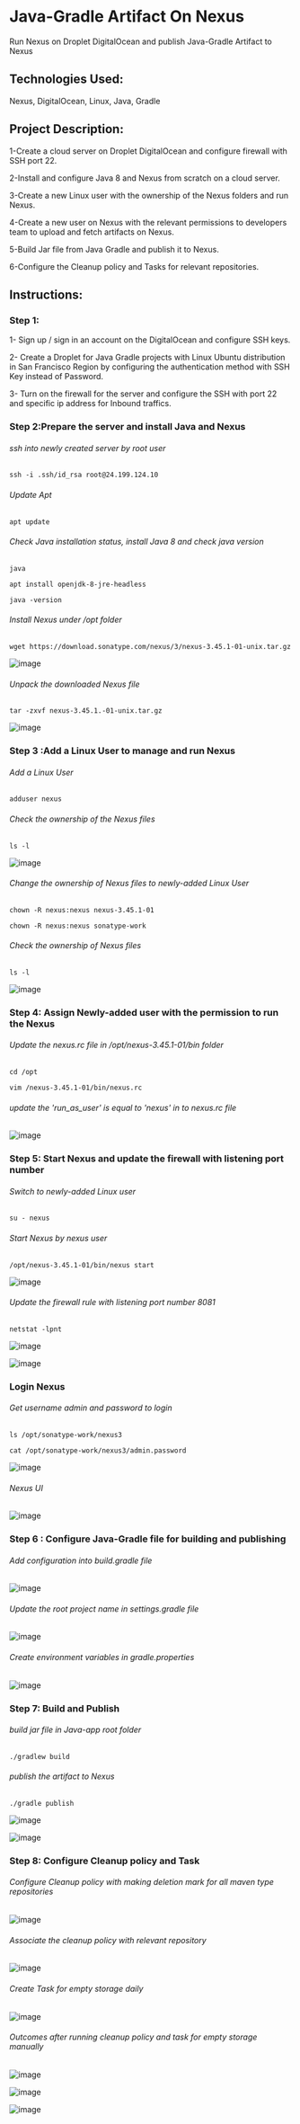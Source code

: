 # Java-Gradle Artifact On Nexus
Run Nexus on Droplet DigitalOcean and publish Java-Gradle Artifact to Nexus

## Technologies Used:
Nexus, DigitalOcean, Linux, Java, Gradle

## Project Description:
1-Create a cloud server on Droplet DigitalOcean and configure firewall with SSH port 22.

2-Install and configure Java 8 and Nexus from scratch on a cloud server.

3-Create a new Linux user with the ownership of the Nexus folders and run Nexus.

4-Create a new user on Nexus with the relevant permissions to developers team to upload and fetch artifacts on Nexus.

5-Build Jar file from Java Gradle and publish it to Nexus.

6-Configure the Cleanup policy and Tasks for relevant repositories.

## Instructions: 

### Step 1:

1- Sign up / sign in an account on the DigitalOcean and configure SSH keys.

2- Create a Droplet for Java Gradle projects with Linux Ubuntu distribution in San Francisco Region by configuring the authentication method with SSH Key instead of Password.

3- Turn on the firewall for the server and configure the SSH with port 22 and specific ip address for Inbound traffics.

### Step 2:Prepare the server and install Java and Nexus

###### ssh into newly created server by root user
```
ssh -i .ssh/id_rsa root@24.199.124.10
```
###### Update Apt
```
apt update
```
###### Check Java installation status, install Java 8 and check java version
```
java
```
```
apt install openjdk-8-jre-headless
```
```
java -version
```
###### Install Nexus under /opt folder
```
wget https://download.sonatype.com/nexus/3/nexus-3.45.1-01-unix.tar.gz
```
![image](https://github.com/GLC-coder/DevOps-Artifact-Java-Gradle-Nexus-DigitalOcean/blob/master/image/Screenshot%202023-01-27%20at%204.28.04%20pm.png)
###### Unpack the downloaded Nexus file
```
tar -zxvf nexus-3.45.1.-01-unix.tar.gz
```
![image](https://github.com/GLC-coder/DevOps-Artifact-Java-Gradle-Nexus-DigitalOcean/blob/master/image/Screenshot%202023-01-27%20at%204.30.54%20pm.png)

### Step 3 :Add a Linux User to manage and run Nexus
###### Add a Linux User
```
adduser nexus
```
###### Check the ownership of the Nexus files
```
ls -l
```
![image](https://github.com/GLC-coder/DevOps-Artifact-Java-Gradle-Nexus-DigitalOcean/blob/master/image/Screenshot%202023-01-27%20at%204.32.53%20pm.png)
###### Change the ownership of Nexus files to newly-added Linux User
```
chown -R nexus:nexus nexus-3.45.1-01 
```
```
chown -R nexus:nexus sonatype-work
```
###### Check the ownership of Nexus files
```
ls -l
```
![image](https://github.com/GLC-coder/DevOps-Artifact-Java-Gradle-Nexus-DigitalOcean/blob/master/image/Screenshot%202023-01-27%20at%204.38.31%20pm.png)
### Step 4: Assign Newly-added user with the permission to run the Nexus
###### Update the nexus.rc file in /opt/nexus-3.45.1-01/bin folder
```
cd /opt
```
```
vim /nexus-3.45.1-01/bin/nexus.rc
```
###### update the 'run_as_user' is equal to 'nexus' in to nexus.rc file
![image](https://github.com/GLC-coder/DevOps-Artifact-Java-Gradle-Nexus-DigitalOcean/blob/master/image/Screenshot%202023-01-27%20at%204.43.43%20pm.png)
### Step 5: Start Nexus and update the firewall with listening port number
###### Switch to newly-added Linux user
```
su - nexus
```
###### Start Nexus by nexus user
```
/opt/nexus-3.45.1-01/bin/nexus start
```
![image](https://github.com/GLC-coder/DevOps-Artifact-Java-Gradle-Nexus-DigitalOcean/blob/master/image/Screenshot%202023-01-27%20at%204.48.18%20pm.png)
###### Update the firewall rule with listening port number 8081
```
netstat -lpnt
```
![image](https://github.com/GLC-coder/DevOps-Artifact-Java-Gradle-Nexus-DigitalOcean/blob/master/image/Screenshot%202023-01-27%20at%204.52.30%20pm.png)

![image](https://github.com/GLC-coder/DevOps-Artifact-Java-Gradle-Nexus-DigitalOcean/blob/master/image/Screenshot%202023-01-27%20at%204.55.16%20pm.png)
### Login Nexus 
###### Get username admin and password to login
```
ls /opt/sonatype-work/nexus3
```
```
cat /opt/sonatype-work/nexus3/admin.password
```
![image](https://github.com/GLC-coder/DevOps-Artifact-Java-Gradle-Nexus-DigitalOcean/blob/master/image/Screenshot%202023-01-27%20at%206.04.33%20pm.png)
###### Nexus UI
![image](https://github.com/GLC-coder/DevOps-Artifact-Java-Gradle-Nexus-DigitalOcean/blob/master/image/Screenshot%202023-01-27%20at%208.46.21%20pm.png)
### Step 6 : Configure Java-Gradle file for building and publishing
###### Add configuration into build.gradle file
![image](https://github.com/GLC-coder/DevOps-Artifact-Java-Gradle-Nexus-DigitalOcean/blob/master/image/Screenshot%202023-01-27%20at%2010.46.51%20pm.png)
###### Update the root project name in settings.gradle file
![image](https://github.com/GLC-coder/DevOps-Artifact-Java-Gradle-Nexus-DigitalOcean/blob/master/image/Screenshot%202023-01-27%20at%2010.47.12%20pm.png)
###### Create environment variables in gradle.properties
![image](https://github.com/GLC-coder/DevOps-Artifact-Java-Gradle-Nexus-DigitalOcean/blob/master/image/Screenshot%202023-01-27%20at%2010.47.02%20pm.png)
### Step 7: Build and Publish
###### build jar file in Java-app root folder
```
./gradlew build
```
###### publish the artifact to Nexus
```
./gradle publish
```
![image](https://github.com/GLC-coder/DevOps-Artifact-Java-Gradle-Nexus-DigitalOcean/blob/master/image/Screenshot%202023-01-27%20at%206.59.56%20pm.png)

![image](https://github.com/GLC-coder/DevOps-Artifact-Java-Gradle-Nexus-DigitalOcean/blob/master/image/Screenshot%202023-01-27%20at%2010.46.38%20pm.png)

### Step 8: Configure Cleanup policy and Task 
###### Configure Cleanup policy with making deletion mark for all maven type repositories
![image](https://github.com/GLC-coder/DevOps-Artifact-Java-Gradle-Nexus-DigitalOcean/blob/master/image/Screenshot%202023-01-28%20at%203.46.26%20pm.png)
###### Associate the cleanup policy with relevant repository
![image](https://github.com/GLC-coder/DevOps-Artifact-Java-Gradle-Nexus-DigitalOcean/blob/master/image/Screenshot%202023-01-28%20at%203.47.03%20pm.png)
###### Create Task for empty storage daily
![image](https://github.com/GLC-coder/DevOps-Artifact-Java-Gradle-Nexus-DigitalOcean/blob/master/image/Screenshot%202023-01-28%20at%203.48.51%20pm.png)

###### Outcomes after running cleanup policy and task for empty storage manually
![image](https://github.com/GLC-coder/DevOps-Artifact-Java-Gradle-Nexus-DigitalOcean/blob/master/image/Screenshot%202023-01-28%20at%203.49.54%20pm.png)

![image](https://github.com/GLC-coder/DevOps-Artifact-Java-Gradle-Nexus-DigitalOcean/blob/master/image/Screenshot%202023-01-28%20at%203.50.10%20pm.png)

![image](https://github.com/GLC-coder/DevOps-Artifact-Java-Gradle-Nexus-DigitalOcean/blob/master/image/Screenshot%202023-01-28%20at%203.50.39%20pm.png)
